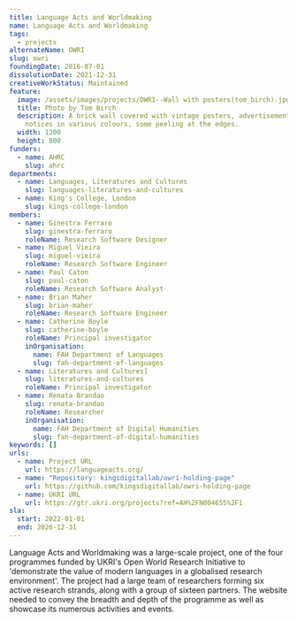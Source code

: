 ```yaml
---
title: Language Acts and Worldmaking
name: Language Acts and Worldmaking
tags:
  - projects
alternateName: OWRI
slug: owri
foundingDate: 2016-07-01
dissolutionDate: 2021-12-31
creativeWorkStatus: Maintained
feature:
  image: /assets/images/projects/OWRI--Wall with posters(tom_birch).jpg
  title: Photo by Tom Birch
  description: A brick wall covered with vintage posters, advertisements, and
    notices in various colours, some peeling at the edges.
  width: 1200
  height: 800
funders:
  - name: AHRC
    slug: ahrc
departments:
  - name: Languages, Literatures and Cultures
    slug: languages-literatures-and-cultures
  - name: King's College, London
    slug: kings-college-london
members:
  - name: Ginestra Ferraro
    slug: ginestra-ferraro
    roleName: Research Software Designer
  - name: Miguel Vieira
    slug: miguel-vieira
    roleName: Research Software Engineer
  - name: Paul Caton
    slug: paul-caton
    roleName: Research Software Analyst
  - name: Brian Maher
    slug: brian-maher
    roleName: Research Software Engineer
  - name: Catherine Boyle
    slug: catherine-boyle
    roleName: Principal investigator
    inOrganisation:
      name: FAH Department of Languages
      slug: fah-department-of-languages
  - name: Literatures and Cultures]
    slug: literatures-and-cultures
    roleName: Principal investigator
  - name: Renata Brandao
    slug: renata-brandao
    roleName: Researcher
    inOrganisation:
      name: FAH Department of Digital Humanities
      slug: fah-department-of-digital-humanities
keywords: []
urls:
  - name: Project URL
    url: https://languageacts.org/
  - name: "Repository: kingsdigitallab/owri-holding-page"
    url: https://github.com/kingsdigitallab/owri-holding-page
  - name: UKRI URL
    url: https://gtr.ukri.org/projects?ref=AH%2FN004655%2F1
sla:
  start: 2022-01-01
  end: 2026-12-31
---
```


Language Acts and Worldmaking was a large-scale project, one of the four programmes funded by UKRI's Open World Research Initiative to 'demonstrate the value of modern languages in a globalised research environment'. The project had a large team of researchers forming six active research strands, along with a group of sixteen partners. The website needed to convey the breadth and depth of the programme as well as showcase its numerous activities and events.
